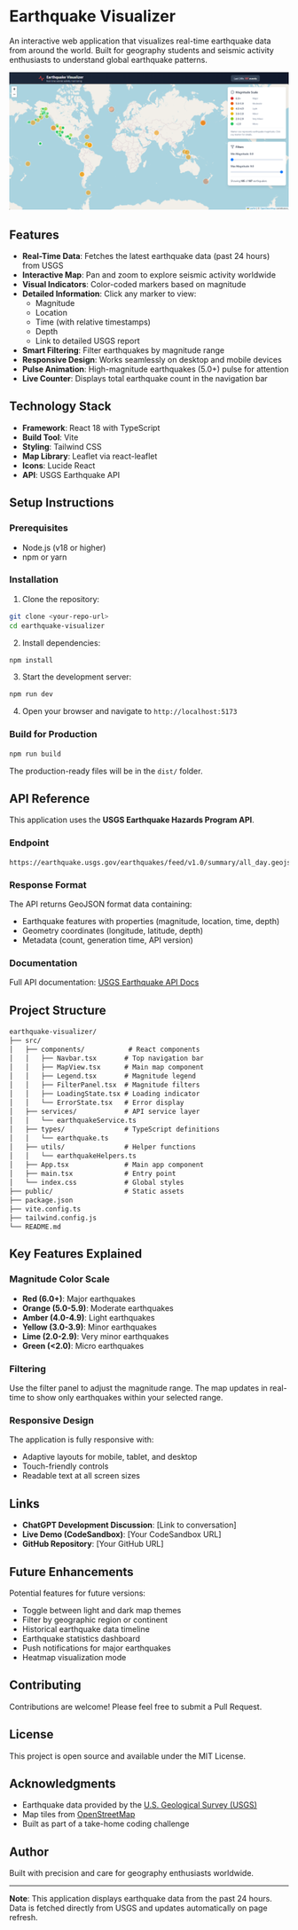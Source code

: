 # Earthquake Visualizer

An interactive web application that visualizes real-time earthquake data from around the world. Built for geography students and seismic activity enthusiasts to understand global earthquake patterns.

![Earthquake Visualizer Screenshot](./src/public/image.png)

## Features

- **Real-Time Data**: Fetches the latest earthquake data (past 24 hours) from USGS
- **Interactive Map**: Pan and zoom to explore seismic activity worldwide
- **Visual Indicators**: Color-coded markers based on magnitude
- **Detailed Information**: Click any marker to view:
  - Magnitude
  - Location
  - Time (with relative timestamps)
  - Depth
  - Link to detailed USGS report
- **Smart Filtering**: Filter earthquakes by magnitude range
- **Responsive Design**: Works seamlessly on desktop and mobile devices
- **Pulse Animation**: High-magnitude earthquakes (5.0+) pulse for attention
- **Live Counter**: Displays total earthquake count in the navigation bar

## Technology Stack

- **Framework**: React 18 with TypeScript
- **Build Tool**: Vite
- **Styling**: Tailwind CSS
- **Map Library**: Leaflet via react-leaflet
- **Icons**: Lucide React
- **API**: USGS Earthquake API

## Setup Instructions

### Prerequisites

- Node.js (v18 or higher)
- npm or yarn

### Installation

1. Clone the repository:
```bash
git clone <your-repo-url>
cd earthquake-visualizer
```

2. Install dependencies:
```bash
npm install
```

3. Start the development server:
```bash
npm run dev
```

4. Open your browser and navigate to `http://localhost:5173`

### Build for Production

```bash
npm run build
```

The production-ready files will be in the `dist/` folder.

## API Reference

This application uses the **USGS Earthquake Hazards Program API**.

### Endpoint
```
https://earthquake.usgs.gov/earthquakes/feed/v1.0/summary/all_day.geojson
```

### Response Format
The API returns GeoJSON format data containing:
- Earthquake features with properties (magnitude, location, time, depth)
- Geometry coordinates (longitude, latitude, depth)
- Metadata (count, generation time, API version)

### Documentation
Full API documentation: [USGS Earthquake API Docs](https://earthquake.usgs.gov/earthquakes/feed/v1.0/geojson.php)

## Project Structure

```
earthquake-visualizer/
├── src/
│   ├── components/           # React components
│   │   ├── Navbar.tsx       # Top navigation bar
│   │   ├── MapView.tsx      # Main map component
│   │   ├── Legend.tsx       # Magnitude legend
│   │   ├── FilterPanel.tsx  # Magnitude filters
│   │   ├── LoadingState.tsx # Loading indicator
│   │   └── ErrorState.tsx   # Error display
│   ├── services/            # API service layer
│   │   └── earthquakeService.ts
│   ├── types/               # TypeScript definitions
│   │   └── earthquake.ts
│   ├── utils/               # Helper functions
│   │   └── earthquakeHelpers.ts
│   ├── App.tsx              # Main app component
│   ├── main.tsx             # Entry point
│   └── index.css            # Global styles
├── public/                  # Static assets
├── package.json
├── vite.config.ts
├── tailwind.config.js
└── README.md
```

## Key Features Explained

### Magnitude Color Scale
- **Red (6.0+)**: Major earthquakes
- **Orange (5.0-5.9)**: Moderate earthquakes
- **Amber (4.0-4.9)**: Light earthquakes
- **Yellow (3.0-3.9)**: Minor earthquakes
- **Lime (2.0-2.9)**: Very minor earthquakes
- **Green (<2.0)**: Micro earthquakes

### Filtering
Use the filter panel to adjust the magnitude range. The map updates in real-time to show only earthquakes within your selected range.

### Responsive Design
The application is fully responsive with:
- Adaptive layouts for mobile, tablet, and desktop
- Touch-friendly controls
- Readable text at all screen sizes

## Links

- **ChatGPT Development Discussion**: [Link to conversation]
- **Live Demo (CodeSandbox)**: [Your CodeSandbox URL]
- **GitHub Repository**: [Your GitHub URL]

## Future Enhancements

Potential features for future versions:
- Toggle between light and dark map themes
- Filter by geographic region or continent
- Historical earthquake data timeline
- Earthquake statistics dashboard
- Push notifications for major earthquakes
- Heatmap visualization mode

## Contributing

Contributions are welcome! Please feel free to submit a Pull Request.

## License

This project is open source and available under the MIT License.

## Acknowledgments

- Earthquake data provided by the [U.S. Geological Survey (USGS)](https://earthquake.usgs.gov/)
- Map tiles from [OpenStreetMap](https://www.openstreetmap.org/)
- Built as part of a take-home coding challenge

## Author

Built with precision and care for geography enthusiasts worldwide.

---

**Note**: This application displays earthquake data from the past 24 hours. Data is fetched directly from USGS and updates automatically on page refresh.
